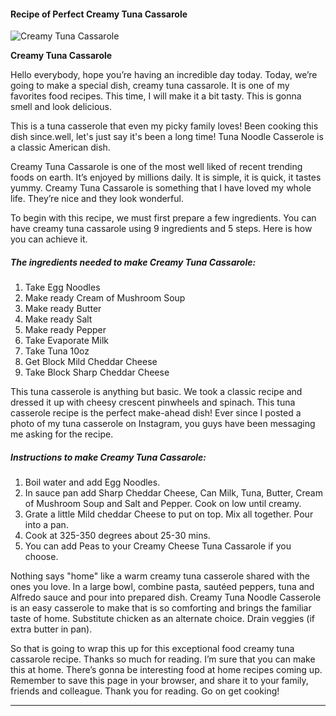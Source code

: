             

#### Recipe of Perfect Creamy Tuna Cassarole

![Creamy Tuna Cassarole](https://img-global.cpcdn.com/recipes/6439094485778432/751x532cq70/creamy-tuna-cassarole-recipe-main-photo.jpg)

**Creamy Tuna Cassarole**

Hello everybody, hope you’re having an incredible day today. Today, we’re going to make a special dish, creamy tuna cassarole. It is one of my favorites food recipes. This time, I will make it a bit tasty. This is gonna smell and look delicious.

This is a tuna casserole that even my picky family loves! Been cooking this dish since.well, let's just say it's been a long time! Tuna Noodle Casserole is a classic American dish.

Creamy Tuna Cassarole is one of the most well liked of recent trending foods on earth. It’s enjoyed by millions daily. It is simple, it is quick, it tastes yummy. Creamy Tuna Cassarole is something that I have loved my whole life. They’re nice and they look wonderful.

To begin with this recipe, we must first prepare a few ingredients. You can have creamy tuna cassarole using 9 ingredients and 5 steps. Here is how you can achieve it.

##### The ingredients needed to make Creamy Tuna Cassarole:

1.  Take Egg Noodles
2.  Make ready Cream of Mushroom Soup
3.  Make ready Butter
4.  Make ready Salt
5.  Make ready Pepper
6.  Take Evaporate Milk
7.  Take Tuna 10oz
8.  Get Block Mild Cheddar Cheese
9.  Take Block Sharp Cheddar Cheese

This tuna casserole is anything but basic. We took a classic recipe and dressed it up with cheesy crescent pinwheels and spinach. This tuna casserole recipe is the perfect make-ahead dish! Ever since I posted a photo of my tuna casserole on Instagram, you guys have been messaging me asking for the recipe.

##### Instructions to make Creamy Tuna Cassarole:

1.  Boil water and add Egg Noodles.
2.  In sauce pan add Sharp Cheddar Cheese, Can Milk, Tuna, Butter, Cream of Mushroom Soup and Salt and Pepper. Cook on low until creamy.
3.  Grate a little Mild cheddar Cheese to put on top. Mix all together. Pour into a pan.
4.  Cook at 325-350 degrees about 25-30 mins.
5.  You can add Peas to your Creamy Cheese Tuna Cassarole if you choose.

Nothing says "home" like a warm creamy tuna casserole shared with the ones you love. In a large bowl, combine pasta, sautéed peppers, tuna and Alfredo sauce and pour into prepared dish. Creamy Tuna Noodle Casserole is an easy casserole to make that is so comforting and brings the familiar taste of home. Substitute chicken as an alternate choice. Drain veggies (if extra butter in pan).

So that is going to wrap this up for this exceptional food creamy tuna cassarole recipe. Thanks so much for reading. I’m sure that you can make this at home. There’s gonna be interesting food at home recipes coming up. Remember to save this page in your browser, and share it to your family, friends and colleague. Thank you for reading. Go on get cooking!

* * *